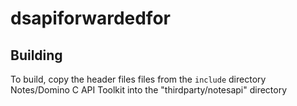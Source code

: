 # dsapiforwardedfor

## Building

To build, copy the header files files from the `include` directory Notes/Domino C API Toolkit
into the "thirdparty/notesapi" directory